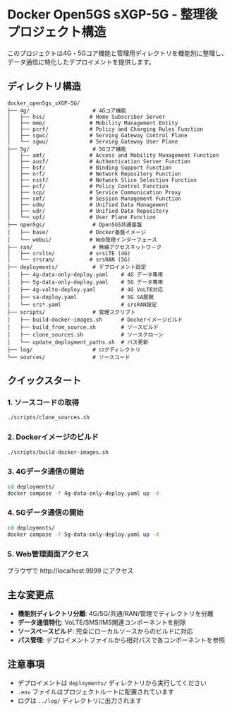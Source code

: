 # Docker Open5GS sXGP-5G - 整理後プロジェクト構造

このプロジェクトは4G・5Gコア機能と管理用ディレクトリを機能別に整理し、データ通信に特化したデプロイメントを提供します。

## ディレクトリ構造

```
docker_open5gs_sXGP-5G/
├── 4g/                    # 4Gコア機能
│   ├── hss/              # Home Subscriber Server
│   ├── mme/              # Mobility Management Entity
│   ├── pcrf/             # Policy and Charging Rules Function
│   ├── sgwc/             # Serving Gateway Control Plane
│   └── sgwu/             # Serving Gateway User Plane
├── 5g/                    # 5Gコア機能
│   ├── amf/              # Access and Mobility Management Function
│   ├── ausf/             # Authentication Server Function
│   ├── bsf/              # Binding Support Function
│   ├── nrf/              # Network Repository Function
│   ├── nssf/             # Network Slice Selection Function
│   ├── pcf/              # Policy Control Function
│   ├── scp/              # Service Communication Proxy
│   ├── smf/              # Session Management Function
│   ├── udm/              # Unified Data Management
│   ├── udr/              # Unified Data Repository
│   └── upf/              # User Plane Function
├── open5gs/               # Open5GS共通基盤
│   ├── base/             # Docker基盤イメージ
│   └── webui/            # Web管理インターフェース
├── ran/                   # 無線アクセスネットワーク
│   ├── srslte/           # srsLTE (4G)
│   └── srsran/           # srsRAN (5G)
├── deployments/           # デプロイメント設定
│   ├── 4g-data-only-deploy.yaml    # 4G データ専用
│   ├── 5g-data-only-deploy.yaml    # 5G データ専用
│   ├── 4g-volte-deploy.yaml        # 4G VoLTE対応
│   ├── sa-deploy.yaml              # 5G SA展開
│   └── srs*.yaml                   # srsRAN設定
├── scripts/               # 管理スクリプト
│   ├── build-docker-images.sh      # Dockerイメージビルド
│   ├── build_from_source.sh        # ソースビルド
│   ├── clone_sources.sh            # ソースクローン
│   └── update_deployment_paths.sh  # パス更新
├── log/                   # ログディレクトリ
└── sources/               # ソースコード
```

## クイックスタート

### 1. ソースコードの取得
```bash
./scripts/clone_sources.sh
```

### 2. Dockerイメージのビルド
```bash
./scripts/build-docker-images.sh
```

### 3. 4Gデータ通信の開始
```bash
cd deployments/
docker compose -f 4g-data-only-deploy.yaml up -d
```

### 4. 5Gデータ通信の開始
```bash
cd deployments/
docker compose -f 5g-data-only-deploy.yaml up -d
```

### 5. Web管理画面アクセス
ブラウザで http://localhost:9999 にアクセス

## 主な変更点

- **機能別ディレクトリ分離**: 4G/5G/共通/RAN/管理でディレクトリを分離
- **データ通信特化**: VoLTE/SMS/IMS関連コンポーネントを削除
- **ソースベースビルド**: 完全にローカルソースからのビルドに対応
- **パス管理**: デプロイメントファイルから相対パスで各コンポーネントを参照

## 注意事項

- デプロイメントは `deployments/` ディレクトリから実行してください
- `.env` ファイルはプロジェクトルートに配置されています
- ログは `../log/` ディレクトリに出力されます
